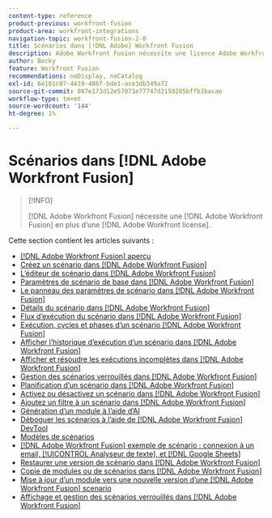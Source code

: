 ```yaml
---
content-type: reference
product-previous: workfront-fusion
product-area: workfront-integrations
navigation-topic: workfront-fusion-2-0
title: Scénarios dans [!DNL Adobe] Workfront Fusion
description: Adobe Workfront Fusion nécessite une licence Adobe Workfront Fusion en plus d’une licence Adobe Workfront.
author: Becky
feature: Workfront Fusion
recommendations: noDisplay, noCatalog
exl-id: 6e181c07-4419-486f-bde1-ace3db349a72
source-git-commit: 087e173d12e57071e77747d2150285bffb1bacae
workflow-type: tm+mt
source-wordcount: '144'
ht-degree: 1%

---
```


# Scénarios dans [!DNL Adobe Workfront Fusion]

>[!INFO]
>
>[!DNL Adobe Workfront Fusion] nécessite une [!DNL Adobe Workfront Fusion] en plus d’une [!DNL Adobe Workfront license].

Cette section contient les articles suivants :

* [[!DNL Adobe Workfront Fusion] aperçu](../../workfront-fusion/scenarios/scenario-overview.md)
* [Créez un scénario dans [!DNL Adobe Workfront Fusion]](../../workfront-fusion/scenarios/create-a-scenario.md)
* [L’éditeur de scénario dans [!DNL Adobe Workfront Fusion]](../../workfront-fusion/scenarios/scenario-editor.md)
* [Paramètres de scénario de base dans [!DNL Adobe Workfront Fusion]](../../workfront-fusion/scenarios/basic-scenario-settings.md)
* [Le panneau des paramètres de scénario dans [!DNL Adobe Workfront Fusion]](../../workfront-fusion/scenarios/scenario-settings-panel.md)
* [Détails du scénario dans [!DNL Adobe Workfront Fusion]](../../workfront-fusion/scenarios/scenario-detail.md)
* [Flux d’exécution du scénario dans [!DNL Adobe Workfront Fusion]](../../workfront-fusion/scenarios/scenario-execution-flow.md)
* [Exécution, cycles et phases d’un scénario [!DNL Adobe Workfront Fusion]](../../workfront-fusion/scenarios/scenario-execution-cycles-phases.md)
* [Afficher l’historique d’exécution d’un scénario dans [!DNL Adobe Workfront Fusion]](../../workfront-fusion/scenarios/view-scenario-execution-history.md)
* [Afficher et résoudre les exécutions incomplètes dans [!DNL Adobe Workfront Fusion]](../../workfront-fusion/scenarios/view-and-resolve-incomplete-executions.md)
* [Gestion des scénarios verrouillés dans [!DNL Adobe Workfront Fusion]](../../workfront-fusion/scenarios/view-and-manage-locked-scenarios.md)
* [Planification d’un scénario dans [!DNL Adobe Workfront Fusion]](../../workfront-fusion/scenarios/schedule-a-scenario.md)
* [Activez ou désactivez un scénario dans [!DNL Adobe Workfront Fusion]](../../workfront-fusion/scenarios/activate-or-inactivate-scenario.md)
* [Ajoutez un filtre à un scénario dans [!DNL Adobe Workfront Fusion]](../../workfront-fusion/scenarios/add-a-filter-to-a-scenario.md)
* [Génération d’un module à l’aide d’AI](/help/quicksilver/workfront-fusion/scenarios/add-a-module-with-ai.md)
* [Déboguer les scénarios à l’aide de [!DNL Adobe Workfront Fusion] DevTool](../../workfront-fusion/scenarios/debug-scenarios-with-dev-tool.md)
* [Modèles de scénarios](/help/quicksilver/workfront-fusion/scenarios/templates/fusion-templates.md)
* [[!DNL Adobe Workfront Fusion] exemple de scénario : connexion à un email, [!UICONTROL Analyseur de texte], et [!DNL Google Sheets]](../../workfront-fusion/scenarios/example-connect-email-text-parser-gsheets.md)
* [Restaurer une version de scénario dans [!DNL Adobe Workfront Fusion]](../../workfront-fusion/scenarios/restore-a-scenario-version.md)
* [Copie de modules ou de scénarios dans [!DNL Adobe Workfront Fusion]](../../workfront-fusion/scenarios/copy-modules-or-scenarios.md)
* [Mise à jour d’un module vers une nouvelle version d’une [!DNL Adobe Workfront Fusion] scenario](../../workfront-fusion/scenarios/update-module-to-new-version.md)
* [Affichage et gestion des scénarios verrouillés dans [!DNL Adobe Workfront Fusion]](../../workfront-fusion/scenarios/view-and-manage-locked-scenarios.md)
